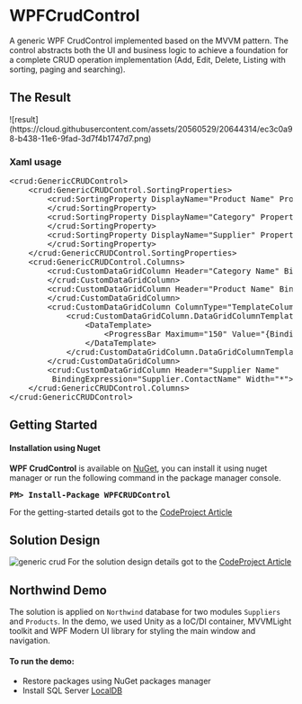 # WPFCrudControl
A generic WPF CrudControl implemented based on the MVVM pattern. The control abstracts both the UI and business logic to achieve a foundation for a complete CRUD operation implementation (Add, Edit, Delete, Listing with sorting, paging and searching).

<h2>The Result</h2>
![result](https://cloud.githubusercontent.com/assets/20560529/20644314/ec3c0a98-b438-11e6-9fad-3d7f4b1747d7.png)

<h3>Xaml usage</h3>

<pre lang="xml">
&lt;crud:GenericCRUDControl&gt;
    &lt;crud:GenericCRUDControl.SortingProperties&gt;
        &lt;crud:SortingProperty DisplayName=&quot;Product Name&quot; PropertyPath=&quot;ProductName&quot;&gt;
        &lt;/crud:SortingProperty&gt;
        &lt;crud:SortingProperty DisplayName=&quot;Category&quot; PropertyPath=&quot;Category.CategoryName&quot;&gt;
        &lt;/crud:SortingProperty&gt;
        &lt;crud:SortingProperty DisplayName=&quot;Supplier&quot; PropertyPath=&quot;Supplier.ContactName&quot;&gt;
        &lt;/crud:SortingProperty&gt;
    &lt;/crud:GenericCRUDControl.SortingProperties&gt;
    &lt;crud:GenericCRUDControl.Columns&gt;
        &lt;crud:CustomDataGridColumn Header=&quot;Category Name&quot; BindingExpression=&quot;Category.CategoryName&quot;&gt;
        &lt;/crud:CustomDataGridColumn&gt;
        &lt;crud:CustomDataGridColumn Header=&quot;Product Name&quot; BindingExpression=&quot;ProductName&quot;&gt;
        &lt;/crud:CustomDataGridColumn&gt;
        &lt;crud:CustomDataGridColumn ColumnType=&quot;TemplateColumn&quot; Header=&quot;Stock&quot;&gt;
            &lt;crud:CustomDataGridColumn.DataGridColumnTemplate&gt;
                &lt;DataTemplate&gt;
                    &lt;ProgressBar Maximum=&quot;150&quot; Value=&quot;{Binding UnitsInStock}&quot;&gt;&lt;/ProgressBar&gt;
                &lt;/DataTemplate&gt;
            &lt;/crud:CustomDataGridColumn.DataGridColumnTemplate&gt;
        &lt;/crud:CustomDataGridColumn&gt;
        &lt;crud:CustomDataGridColumn Header=&quot;Supplier Name&quot; 
         BindingExpression=&quot;Supplier.ContactName&quot; Width=&quot;*&quot;&gt;&lt;/crud:CustomDataGridColumn&gt;
    &lt;/crud:GenericCRUDControl.Columns&gt;
&lt;/crud:GenericCRUDControl&gt;</pre>

<h2>Getting Started</h2>

<h4>Installation using Nuget&nbsp;</h4>

<p><strong>WPF CrudControl</strong> is available on <a href="https://www.nuget.org/packages/WPFCRUDControl" target="_blank">NuGet</a>, you can install it using nuget manager or run the following command in the package manager console.</p>

<pre class="notranslate" id="pre201990" lang="text" style="margin-removed 0px;">
<b>PM&gt; Install-Package WPFCRUDControl</b></pre>
For the getting-started details got to the <a href="https://www.codeproject.com/articles/1118762/generic-wpf-crud-control-getting-started">CodeProject Article</a>
<h2>Solution Design</h2>

![generic crud](https://cloud.githubusercontent.com/assets/20560529/20644254/3665bb8e-b437-11e6-90e9-4ecbb0565e5f.png)
For the solution design details got to the <a href="https://www.codeproject.com/Articles/1042837/Generic-WPF-CRUD-Control-Solution-Design">CodeProject Article</a>
<h2>Northwind Demo</h2>

<p>The solution is applied on <code>Northwind</code> database for two modules <code>Suppliers</code> and <code>Products</code>. In the demo, we used Unity as a IoC/DI container, MVVMLight toolkit and WPF Modern UI library for styling the main window and navigation.</p>

<h4>To run the demo:</h4>

<ul>
	<li>Restore packages using NuGet packages manager</li>
	<li>Install SQL Server <a href="https://www.microsoft.com/en-us/download/details.aspx?id=29062" target="_blank">LocalDB</a></li>
</ul>
